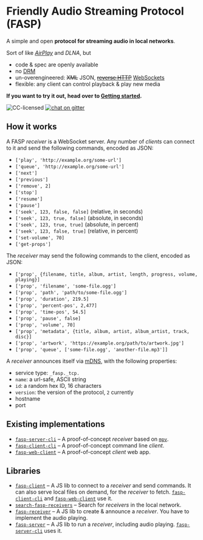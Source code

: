 # Friendly Audio Streaming Protocol (FASP)

A simple and open **protocol for streaming audio in local networks**.

Sort of like [*AirPlay*](https://nto.github.io/AirPlay.html#introduction) and *DLNA*, but

- code & spec are openly available
- no [DRM](https://en.wikipedia.org/wiki/Digital_rights_management)
- un-overengineered: ~~XML~~ JSON, ~~[reverse HTTP](https://tools.ietf.org/id/draft-lentczner-rhttp-00.txt)~~ [WebSockets](https://en.wikipedia.org/wiki/WebSocket)
- flexible: any client can control playback & play new media

**If you want to try it out, head over to [Getting started](getting-started.md).**

![CC-licensed](https://img.shields.io/github/license/public-transport/friendly-public-transport-format.svg)
[![chat on gitter](https://badges.gitter.im/public-transport/Lobby.svg)](https://gitter.im/public-transport/Lobby)

## How it works

A FASP *receiver* is a WebSocket server. Any number of *clients* can connect to it and send the following commands, encoded as JSON:

- `['play', 'http://example.org/some-url']`
- `['queue', 'http://example.org/some-url']`
- `['next']`
- `['previous']`
- `['remove', 2]`
- `['stop']`
- `['resume']`
- `['pause']`
- `['seek', 123, false, false]` (relative, in seconds)
- `['seek', 123, true, false]` (absolute, in seconds)
- `['seek', 123, true, true]` (absolute, in percent)
- `['seek', 123, false, true]` (relative, in percent)
- `['set-volume', 70]`
- `['get-props']`

The *receiver* may send the following commands to the client, encoded as JSON:

- `['prop', {filename, title, album, artist, length, progress, volume, playing}]`
- `['prop', 'filename', 'some-file.ogg']`
- `['prop', 'path', 'path/to/some-file.ogg']`
- `['prop', 'duration', 219.5]`
- `['prop', 'percent-pos', 2,477]`
- `['prop', 'time-pos', 54.5]`
- `['prop', 'pause', false]`
- `['prop', 'volume', 70]`
- `['prop', 'metadata', {title, album, artist, album_artist, track, disc}]`
- `['prop', 'artwork', 'https://example.org/path/to/artwork.jpg']`
- `['prop', 'queue', ['some-file.ogg', 'another-file.mp3']]`

A *receiver* announces itself via [mDNS](https://en.wikipedia.org/wiki/Multicast_DNS), with the following properties:

- service type: `_fasp._tcp.`
- `name`: a url-safe, ASCII string
- `id`: a random hex ID, 16 characters
- `version`: the version of the protocol, `2` currently
- hostname
- port

## Existing implementations

- [`fasp-server-cli`](https://github.com/derhuerst/fasp-server-cli) – A proof-of-concept *receiver* based on [`mpv`](https://mpv.io/).
- [`fasp-client-cli`](https://github.com/derhuerst/fasp-client-cli) – A proof-of-concept command line *client*.
- [`fasp-web-client`](https://github.com/derhuerst/fasp-web-client) – A proof-of-concept *client* web app.

## Libraries

- [`fasp-client`](https://github.com/derhuerst/fasp-client) – A JS lib to connect to a *receiver* and send commands. It can also serve local files on demand, for the *receiver* to fetch. [`fasp-client-cli`](https://github.com/derhuerst/fasp-client-cli) and [`fasp-web-client`](https://github.com/derhuerst/fasp-web-client) use it.
- [`search-fasp-receivers`](https://github.com/derhuerst/search-fasp-receivers) – Search for *receivers* in the local network.
- [`fasp-receiver`](https://github.com/derhuerst/fasp-receiver) – A JS lib to create & announce a *receiver*. You have to implement the audio playing.
- [`fasp-server`](https://github.com/derhuerst/fasp-server) – A JS lib to run a *receiver*, including audio playing. [`fasp-server-cli`](https://github.com/derhuerst/fasp-server-cli) uses it.
